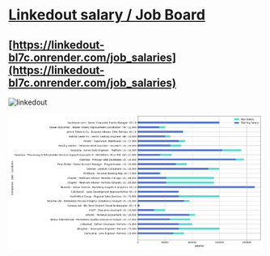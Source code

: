 # [Linkedout salary / Job Board](https://linkedout-bl7c.onrender.com/job_salaries)
## [https://linkedout-bl7c.onrender.com/job_salaries](https://linkedout-bl7c.onrender.com/job_salaries)


![linkedout](assets/images/linkedout_00.gif "linkedout")

![linkedout](assets/images/linkedout_00.png "linkedout")